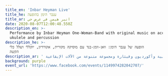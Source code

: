 ```yaml
---
title_en: 'Inbar Heyman Live'
title_he: ענבר הימן בהופעה
title_ar: انبر هيمن في عرض حي
date: 2020-08-07T12:00:48.550Z
description_en: >-
  Performance by Inbar Heyman One-Woman-Band with original music on accordion,
  ukulele and percussion
description_he: >-
  הופעה של ענבר הימן: וואן-וומן-בנד עם מוסיקה מקורית, אקורדיון, יוקללי ושלל כלי
  הקשה
description_ar: ' في عنا أداء لإنبار هيمن: فرقة امرأة واحدة مع موسيقى أصلية وأكورديون وقيثارة ومجموعة متنوعة من الآلات الإيقاعية'
background: purple
event_url: 'https://www.facebook.com/events/1149974282042707/'
---
```

